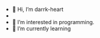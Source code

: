 - 👋 Hi, I’m darrk-heart
-
- 👀 I’m interested in programming.
- 🌱 I’m currently learning

<!---
nineteen57/nineteen57 is a ✨ special ✨ repository because its `README.md` (this file) appears on your GitHub profile.
You can click the Preview link to take a look at your changes.
--->
